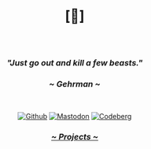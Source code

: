 # <p align="center">[🔻]</p>
 
<br>

### <p align="center"><i>"Just go out and kill a few beasts."</i></p>
### <p align="center"><i>~ Gehrman ~</i></p>

<br>

<p align="center">
  <a href="https://github.com/crnobog69" target="_blank"><img src="https://img.shields.io/badge/Github-181717?style=for-the-badge&logo=github&logoColor=white" alt="Github"></a> 
  <a href="https://mastodon.social/@prepungrad" target="_blank"><img src="https://img.shields.io/badge/Mastodon-7F4C8A?style=for-the-badge&logo=mastodon&logoColor=white" alt="Mastodon"></a>
  <a href="https://codeberg.org/crnobog" target="_blank"><img src="https://img.shields.io/badge/Codeberg-000000?style=for-the-badge&logo=codeberg&logoColor=white" alt="Codeberg">
  </a>
</p>

### <p align="center"><a href="https://short-offer-f87.notion.site/7d5b3228b96b4dae84471e2d02b77f33?pvs=4"><i>~ Projects ~</i></a></p>

